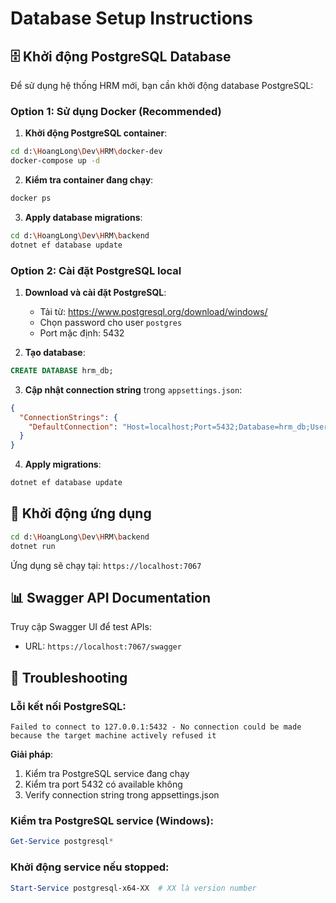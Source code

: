 # Database Setup Instructions

## 🗄️ Khởi động PostgreSQL Database

Để sử dụng hệ thống HRM mới, bạn cần khởi động database PostgreSQL:

### Option 1: Sử dụng Docker (Recommended)

1. **Khởi động PostgreSQL container**:
```bash
cd d:\HoangLong\Dev\HRM\docker-dev
docker-compose up -d
```

2. **Kiểm tra container đang chạy**:
```bash
docker ps
```

3. **Apply database migrations**:
```bash
cd d:\HoangLong\Dev\HRM\backend
dotnet ef database update
```

### Option 2: Cài đặt PostgreSQL local

1. **Download và cài đặt PostgreSQL**:
   - Tải từ: https://www.postgresql.org/download/windows/
   - Chọn password cho user `postgres`
   - Port mặc định: 5432

2. **Tạo database**:
```sql
CREATE DATABASE hrm_db;
```

3. **Cập nhật connection string** trong `appsettings.json`:
```json
{
  "ConnectionStrings": {
    "DefaultConnection": "Host=localhost;Port=5432;Database=hrm_db;Username=postgres;Password=your_password"
  }
}
```

4. **Apply migrations**:
```bash
dotnet ef database update
```

## 🚀 Khởi động ứng dụng

```bash
cd d:\HoangLong\Dev\HRM\backend
dotnet run
```

Ứng dụng sẽ chạy tại: `https://localhost:7067`

## 📊 Swagger API Documentation

Truy cập Swagger UI để test APIs:
- URL: `https://localhost:7067/swagger`

## 🔧 Troubleshooting

### Lỗi kết nối PostgreSQL:
```
Failed to connect to 127.0.0.1:5432 - No connection could be made because the target machine actively refused it
```

**Giải pháp**:
1. Kiểm tra PostgreSQL service đang chạy
2. Kiểm tra port 5432 có available không
3. Verify connection string trong appsettings.json

### Kiểm tra PostgreSQL service (Windows):
```powershell
Get-Service postgresql*
```

### Khởi động service nếu stopped:
```powershell
Start-Service postgresql-x64-XX  # XX là version number
```
